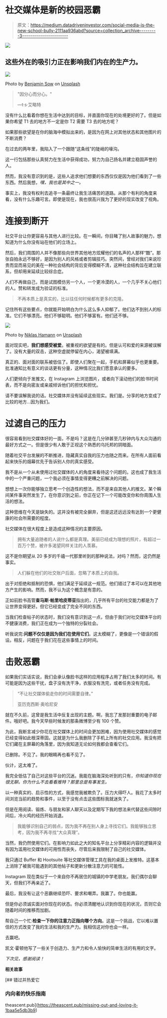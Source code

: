 # 社交媒体是新的校园恶霸

> 原文：<https://medium.datadriveninvestor.com/social-media-is-the-new-school-bully-2111aa936abd?source=collection_archive---------3----------------------->

[![](img/70b3ea0b7bc0108ce5d364d456d1dd5e.png)](http://www.track.datadriveninvestor.com/P12O)

## 这些外在的吸引力正在影响我们内在的生产力。

![](img/239f90dcfe255110f458482851e7a11e.png)

Photo by [Benjamin Sow](https://unsplash.com/@bensow?utm_source=medium&utm_medium=referral) on [Unsplash](https://unsplash.com?utm_source=medium&utm_medium=referral)

> "因分心而分心。"
> 
> —t·s·艾略特

没有什么比看着你想在生活中达到的目标，并直面你现在的处境更好的了。但是如果你希望 T1 去的地方不一定是你 T2 需要 T3 去的地方呢？

如果那些欲望是在你的脑海中模拟出来的，是因为在网上对其他状态和其他图片的不断消费？

在过去的两年里，我陷入了一个跟随“这条线”的陡峭的壕沟。

这一行包括那些认真努力在生活中获得成功，努力为自己扬名并建立稳固声誉的人。

然而，我没有意识到的是，这些人追求他们想要的东西仅仅是因为他们看到了一些东西。然后我想，*嘿，我也是其中之一。*

事实上，我没有权利去追寻一条最终让我生活痛苦的道路。从那个有利的角度来看，没有什么乐趣可言。即使是现在，我也很高兴我为了更好的现实改变了视角。

# 连接到断开

社交平台让你更容易与其他人进行比较。在一瞬间，你目睹了别人故事的魅力，想知道为什么你没有站在他们的立场上。

然后，我们周围的人并不像那些向世界其他地方炫耀他们的名声的人那样“酷”。那张自拍永远不够好，是因为别人的风格或者剪辑技巧。突然间，曾经对我们来说珍贵而显而易见的美在一种社会结构的背后变得模糊不清，这种社会结构旨在建立联系，但却用来延续比较综合症。

人们不再做自己，而是试图模仿另一个人，一个更冷漠的人，一个几乎不关心他们的人。赞和转发成为验证的标准。

> 不再本质上是真实的，比以往任何时候都有更多的克隆。

记住所有这些要点，你就能开始明白为什么这么多人抑郁了。他们达不到别人的标准。它们不够漂亮。他们不够聪明。他们不够富有。他们还不够。

![](img/c9117127ce70a98975fd12d8fd6b2ea0.png)

Photo by [Niklas Hamann](https://unsplash.com/@hamann?utm_source=medium&utm_medium=referral) on [Unsplash](https://unsplash.com?utm_source=medium&utm_medium=referral)

面对现实吧，**我们想感受被爱**。被重视的欲望是有的。但是认可和爱的来源被误解了。没有大量的双击，这种空虚就停留在内心，渴望被填满。

真正的、面对面的联系被低估了。即使人们聚在一起，手机和屏幕似乎也更重要。批准通知比有意义的谈话更有分量，这种情况比我们愿意承认的要多。

人们更倾向于发推文，在 Instagram 上浏览图片，或者向下滚动他们的脸书时间表，而不是向密友或亲戚倾诉他们的担忧和担忧。

请不要误解我说的话。社交媒体并没有延续这些现实。我们是。分享的地方变成了比较的地方…因为我们。

# 过滤自己的压力

很容易看到社交媒体好的一面，不是吗？这是在几分钟甚至几秒钟内与大众沟通的最好方式之一。但是很少有人敢于正视这个熟悉的乌托邦的阴暗面。

随着社交平台发展的不断推进，隐藏真实自我的压力也随之而来。在所有人面前看起来快乐的烟幕优先于告诉别人你的真实感受。

我不是从一个从未使用过社交媒体的人的角度来看待这个问题的。这也成了我生活中的一个严重问题，一个我必须在事情变得更糟之前解决的问题。

想想上一次你能够独立思考一个创造性的想法，而不是来自其他人的推文。某个瞬间某件事突然发生了。在你意识到之前，你正在记下一个可能改变你和你周围人生活的想法。

这种思维在今天是缺失的。这并没有被完全摒弃，但是这还远远没有达到一个更健康的社会所需要的程度。

社交媒体在很大程度上是造成这种情况的主要原因。

> 拥有大量追随者的人说什么都是真理。美丽已经成为理想的照片，有超过一百万个赞，被许多渴望同样关注的人羡慕。

这不是你期望从 20 多岁的千禧一代那里听到的那种说法，对吗？然而，这仍然是事实。

> 人们躲在他们的社交账户后面，忽略了本质上的自我。

出于对拒绝和抵制的恐惧，他们满足于延续这一规范。他们错过了本可以在其他地方产生的影响。然而，我不认为这个概念是有意的。

正如前脸书高管**查马斯·帕里哈皮蒂亚**指出的，几乎所有平台的社交能力都是为了让世界变得更好。但它已经变成了完全不同的东西。

当我们检查帖子的状态时，我们没有意识到这一点，但由于我们对社交媒体平台的不健康消费，我们正在成为一个独特的分裂社会。

听我说完:**问题不仅仅是因为我们在使用它们**。这太模糊了，更像是一个错误的假设。相反，问题在于我们花在这些事情上的时间。

# 击败恶霸

如果我们实话实说，我们会承认像脸书这样的应用程序占用了我们太多的时间。有可能是因为这些干扰，盘子没有洗干净，衣服没有洗完，或者任务没有完成。

> “不让社交媒体偷走你的时间需要自律。”
> 
> 亚历克西斯·奥哈尼安

就在不久前，这曾是我生活中反复出现的主题。啊，我忘了发那封重要的电子邮件。哦好吧。我今天早些时候发的那条微博至少有 100 个赞。

为此，我断言减少你花在社交媒体上的时间会更加困难，因为使用社交媒体的感觉已经变得如此根深蒂固。这就是为什么我删除了手机上所有的社交应用。我没有把它们藏在主屏幕的角落里，因为我知道无论如何我都会查看它们。

已删除。不见了。我的眼睛再也看不见了。

伙计，这太难了。

我完全低估了自己对这些平台的沉迷。我能在脑海深处听到的只有，*你知道你现在很无聊。你为什么不去看看推特？那里总是有事发生。*

以一种真实的、启示性的方式，我感觉我被欺负了。压力大得吓人。我花了太多时间浏览当前的趋势和事件，以至于没有点击这些图标我就迷失了。

但是在用阅读、锻炼、与朋友和家人聊天以及定期写下我的想法来代替这些间隙时间后，冷火鸡的经历开始消退。

> 我能够识别自己的弱点，因为我不再在别人身上寻找它们。我能够独立思考，因为我不再寻找“大众真理”。

当然，我仍然使用它们。在影响力如此之大的知名平台上分享精彩内容的逻辑并没有因为滥用社交媒体的可用性而丧失，尽管后来我限制了自己的社交媒体。

我只通过 Buffer 和 Hootsuite 等社交媒体管理工具在我的桌面上发推特。这基本上消除了被我可能遇到的其他帖子和更新分散注意力的可能性。

Instagram 现在类似于一个来自你不再居住的城镇的中学老朋友。我们偶尔会聊天，但我们不再亲近了。

最后，我没有让这个恶霸继续恐吓、要求和嘲弄。我赢了。你也能赢。

但是你必须诚实面对你现在的状态。你必须清醒地认识到你现在的状况，否则它会随着时间的推移而加剧。

帮自己一个忙:**检查一下你的注意力正指向哪个方向**。这是一个挑战，它以难以置信的方式改变了我的生活和我的生产力。我相信这对你也会一样。

去赢吧。

凯文·霍顿他写了一些关于创造力、生产力和令人愉快的简单生活的有用的文字。

*下次见，感谢阅读！*

**相关故事**

[](https://theascent.pub/missing-out-and-loving-it-1baa5e5db3b9) [## 错过并热爱它

### 内向者的快乐指南

theascent.pub](https://theascent.pub/missing-out-and-loving-it-1baa5e5db3b9)